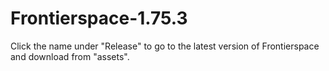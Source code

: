 # Frontierspace-1.75.3
Click the name under "Release" to go to the latest version of Frontierspace and download from "assets".
